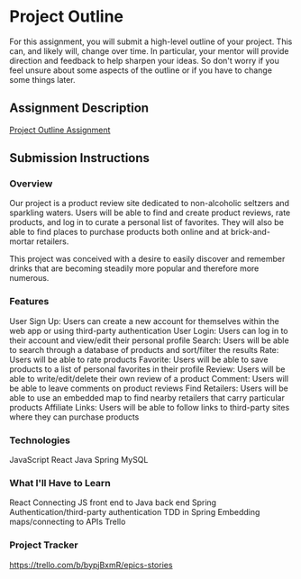 # Project Outline
For this assignment, you will submit a high-level outline of your project. This can, and likely will, change over time. In particular, your mentor will provide direction and feedback to help sharpen your ideas. So don't worry if you feel unsure about some aspects of the outline or if you have to change some things later.

## Assignment Description
[Project Outline Assignment](https://education.launchcode.org/liftoff/modules/assignments/project-outline)

## Submission Instructions

### Overview
Our project is a product review site dedicated to non-alcoholic seltzers and sparkling waters. Users will be able to find and create product reviews, rate products, and log in to curate a personal list of favorites. They will also be able to find places to purchase products both online and at brick-and-mortar retailers.

This project was conceived with a desire to easily discover and remember drinks that are becoming steadily more popular and therefore more numerous.
### Features
User Sign Up: Users can create a new account for themselves within the web app or using third-party authentication
User Login: Users can log in to their account and view/edit their personal profile
Search: Users will be able to search through a database of products and sort/filter the results
Rate: Users will be able to rate products
Favorite: Users will be able to save products to a list of personal favorites in their profile
Review: Users will be able to write/edit/delete their own review of a product
Comment: Users will be able to leave comments on product reviews
Find Retailers: Users will be able to use an embedded map to find nearby retailers that carry particular products
Affiliate Links: Users will be able to follow links to third-party sites where they can purchase products
### Technologies
JavaScript
React
Java
Spring 
MySQL
### What I'll Have to Learn
React
Connecting JS front end to Java back end
Spring Authentication/third-party authentication
TDD in Spring
Embedding maps/connecting to APIs
Trello
### Project Tracker
https://trello.com/b/bypjBxmR/epics-stories


